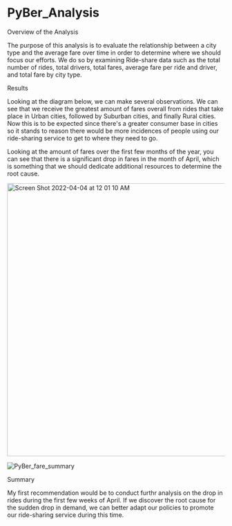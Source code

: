 # PyBer_Analysis

Overview of the Analysis

The purpose of this analysis is to evaluate the relationship between a city type and the average fare over time in order to determine where we should focus our efforts. We do so by examining Ride-share data such as the total number of rides, total drivers, total fares, average fare per ride and driver, and total fare by city type. 

Results

Looking at the diagram below, we can make several observations. We can see that we receive the greatest amount of fares overall from rides that take place in Urban cities, followed by Suburban cities, and finally Rural cities. Now this is to be expected since there's a greater consumer base in cities so it stands to reason there would be more incidences of people using our ride-sharing service to get to where they need to go. 

Looking at the amount of fares over the first few months of the year, you can see that there is a significant drop in fares in the month of April, which is something that we should dedicate additional resources to determine the root cause. 

<img width="632" alt="Screen Shot 2022-04-04 at 12 01 10 AM" src="https://user-images.githubusercontent.com/99847786/161472765-c9c75cb6-3a4b-4132-8298-b0b363f1e6d3.png">


![PyBer_fare_summary](https://user-images.githubusercontent.com/99847786/161470388-b40364da-09e1-449c-8b45-15da911d8dea.png)


Summary

My first recommendation would be to conduct furthr analysis on the drop in rides during the first few weeks of April. If we discover the root cause for the sudden drop in demand, we can better adapt our policies to promote our ride-sharing service during this time. 

